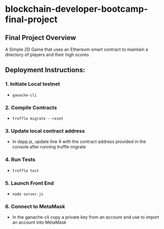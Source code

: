 # blockchain-developer-bootcamp-final-project

## Final Project Overview
A Simple 2D Game that uses an Ethereum smart contract to maintain a directory of players and their high scores

## Deployment Instructions:
### 1. Initiate Local testnet
- ``` ganache-cli ```

### 2. Compile Contracts
- ``` truffle migrate --reset ```

### 3. Update local contract address
- In dapp.js, update line 4 with the contract address provided in the console after running truffle migrate

### 4. Run Tests
- ```truffle test```

### 5. Launch Front End
- ``` node server.js ```

### 6. Connect to MetaMask
- In the ganache-cli copy a private key from an account and use to import an account into MetaMask


